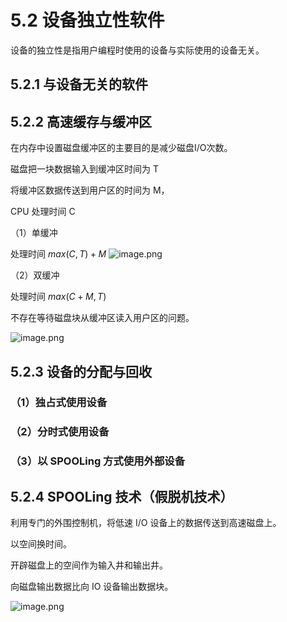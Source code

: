 # 5.2 设备独立性软件

设备的独立性是指用户编程时使用的设备与实际使用的设备无关。

## 5.2.1 与设备无关的软件

## 5.2.2 高速缓存与缓冲区

在内存中设置磁盘缓冲区的主要目的是减少磁盘I/O次数。

磁盘把一块数据输入到缓冲区时间为 T

将缓冲区数据传送到用户区的时间为 M，

CPU 处理时间 C

（1）单缓冲

处理时间 $max(C,T)+M$
![image.png](https://csnotes.oss-cn-beijing.aliyuncs.com/photos/%E5%8D%95%E7%BC%93%E5%86%B2.png)

（2）双缓冲

处理时间 $max(C+M,T)$

不存在等待磁盘块从缓冲区读入用户区的问题。

![image.png](https://csnotes.oss-cn-beijing.aliyuncs.com/photos/%E5%8F%8C%E7%BC%93%E5%86%B2.png)

## 5.2.3 设备的分配与回收

### （1）独占式使用设备

### （2）分时式使用设备

### （3）以 SPOOLing 方式使用外部设备

## 5.2.4 SPOOLing 技术（假脱机技术）

利用专门的外围控制机，将低速 I/O 设备上的数据传送到高速磁盘上。

以空间换时间。

开辟磁盘上的空间作为输入井和输出井。

向磁盘输出数据比向 IO 设备输出数据块。

![image.png](https://csnotes.oss-cn-beijing.aliyuncs.com/photos/SPOOLing.png)


